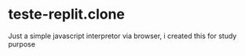 # teste-replit.clone

Just a simple javascript interpretor via browser, i created this for study purpose
